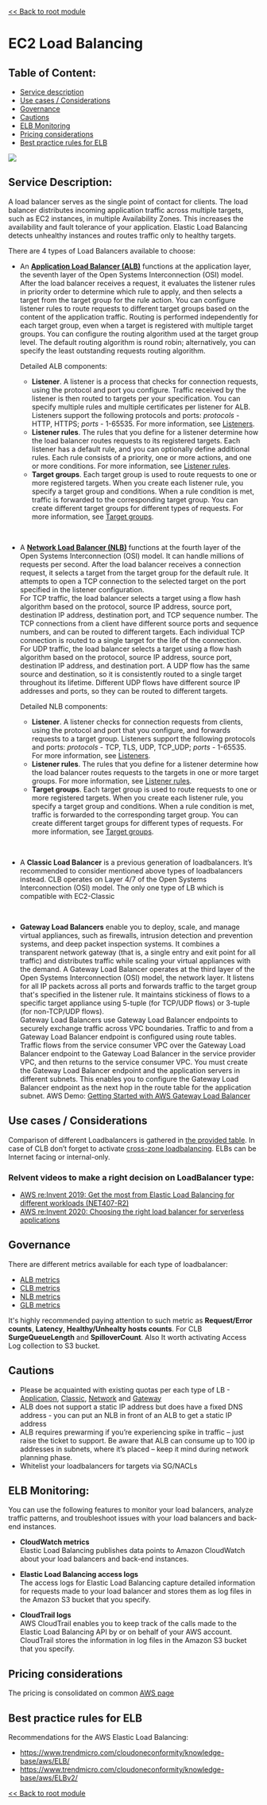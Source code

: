 [<< Back to root module](../01-Theory.md)

# EC2 Load Balancing

## Table of Content:

- [Service description](#service-description)
- [Use cases / Considerations](#use-cases--considerations)
- [Governance](#governance)
- [Cautions](#cautions)
- [ELB Monitoring](#elb-monitoring)
- [Pricing considerations](#pricing-considerations)
- [Best practice rules for ELB](#best-practice-rules-for-elb)

![](../assets/aws-autoscaling-3.png)

## Service Description:

A load balancer serves as the single point of contact for clients. The load balancer distributes incoming application traffic across multiple targets, such as EC2 instances, in multiple Availability Zones. This increases the availability and fault tolerance of your application. Elastic Load Balancing detects unhealthy instances and routes traffic only to healthy targets.

There are 4 types of Load Balancers available to choose:

- An **[Application Load Balancer (ALB)](https://docs.aws.amazon.com/elasticloadbalancing/latest/application/application-load-balancers.html)** functions at the application layer, the seventh layer of the Open Systems Interconnection (OSI) model. After the load balancer receives a request, it evaluates the listener rules in priority order to determine which rule to apply, and then selects a target from the target group for the rule action. You can configure listener rules to route requests to different target groups based on the content of the application traffic. Routing is performed independently for each target group, even when a target is registered with multiple target groups. You can configure the routing algorithm used at the target group level. The default routing algorithm is round robin; alternatively, you can specify the least outstanding requests routing algorithm.

  Detailed ALB components:

    - **Listener**. A listener is a process that checks for connection requests, using the protocol and port you configure. Traffic received by the listener is then routed to targets per your specification. You can specify multiple rules and multiple certificates per listener for ALB. Listeners support the following protocols and ports: *protocols* - HTTP, HTTPS; *ports* - 1-65535. For more information, see [Listeners](https://docs.aws.amazon.com/elasticloadbalancing/latest/application/load-balancer-listeners.html).
    - **Listener rules**. The rules that you define for a listener determine how the load balancer routes requests to its registered targets. Each listener has a default rule, and you can optionally define additional rules. Each rule consists of a priority, one or more actions, and one or more conditions. For more information, see [Listener rules](https://docs.aws.amazon.com/elasticloadbalancing/latest/application/load-balancer-listeners.html#listener-rules).
    - **Target groups**. Each target group is used to route requests to one or more registered targets. When you create each listener rule, you specify a target group and conditions. When a rule condition is met, traffic is forwarded to the corresponding target group. You can create different target groups for different types of requests. For more information, see [Target groups](https://docs.aws.amazon.com/elasticloadbalancing/latest/application/load-balancer-target-groups.html).

<br>

- A **[Network Load Balancer (NLB)](https://docs.aws.amazon.com/elasticloadbalancing/latest/network/network-load-balancers.html)** functions at the fourth layer of the Open Systems Interconnection (OSI) model. It can handle millions of requests per second. After the load balancer receives a connection request, it selects a target from the target group for the default rule. It attempts to open a TCP connection to the selected target on the port specified in the listener configuration.  
  For TCP traffic, the load balancer selects a target using a flow hash algorithm based on the protocol, source IP address, source port, destination IP address, destination port, and TCP sequence number. The TCP connections from a client have different source ports and sequence numbers, and can be routed to different targets. Each individual TCP connection is routed to a single target for the life of the connection.  
  For UDP traffic, the load balancer selects a target using a flow hash algorithm based on the protocol, source IP address, source port, destination IP address, and destination port. A UDP flow has the same source and destination, so it is consistently routed to a single target throughout its lifetime. Different UDP flows have different source IP addresses and ports, so they can be routed to different targets.

  Detailed NLB components:

    - **Listener**. A listener checks for connection requests from clients, using the protocol and port that you configure, and forwards requests to a target group. Listeners support the following protocols and ports: *protocols* - TCP, TLS, UDP, TCP_UDP; *ports* - 1-65535. For more information, see [Listeners](https://docs.aws.amazon.com/elasticloadbalancing/latest/network/load-balancer-listeners.html).
    - **Listener rules**. The rules that you define for a listener determine how the load balancer routes requests to the targets in one or more target groups. For more information, see [Listener rules](https://docs.aws.amazon.com/elasticloadbalancing/latest/network/load-balancer-listeners.html#listener-rules).
    - **Target groups**. Each target group is used to route requests to one or more registered targets. When you create each listener rule, you specify a target group and conditions. When a rule condition is met, traffic is forwarded to the corresponding target group. You can create different target groups for different types of requests. For more information, see [Target groups](https://docs.aws.amazon.com/elasticloadbalancing/latest/network/load-balancer-target-groups.html).

<br>

- A **Classic Load Balancer** is a previous generation of loadbalancers. It’s recommended to consider mentioned above types of loadbalancers instead. CLB operates on Layer 4/7 of the Open Systems Interconnection (OSI) model. The only one type of LB which is compatible with EC2-Classic

<br>

- **Gateway Load Balancers** enable you to deploy, scale, and manage virtual appliances, such as firewalls, intrusion detection and prevention systems, and deep packet inspection systems. It combines a transparent network gateway (that is, a single entry and exit point for all traffic) and distributes traffic while scaling your virtual appliances with the demand.
  A Gateway Load Balancer operates at the third layer of the Open Systems Interconnection (OSI) model, the network layer. It listens for all IP packets across all ports and forwards traffic to the target group that's specified in the listener rule. It maintains stickiness of flows to a specific target appliance using 5-tuple (for TCP/UDP flows) or 3-tuple (for non-TCP/UDP flows).  
  Gateway Load Balancers use Gateway Load Balancer endpoints to securely exchange traffic across VPC boundaries. Traffic to and from a Gateway Load Balancer endpoint is configured using route tables. Traffic flows from the service consumer VPC over the Gateway Load Balancer endpoint to the Gateway Load Balancer in the service provider VPC, and then returns to the service consumer VPC. You must create the Gateway Load Balancer endpoint and the application servers in different subnets. This enables you to configure the Gateway Load Balancer endpoint as the next hop in the route table for the application subnet.
  AWS Demo: [Getting Started with AWS Gateway Load Balancer](https://youtu.be/f4DduW2M5WI)


## Use cases / Considerations
Comparison of different Loadbalancers is gathered in [the provided table](https://aws.amazon.com/elasticloadbalancing/features/#Product_comparisons).
In case of CLB don’t forget to activate [cross-zone loadbalancing](https://docs.aws.amazon.com/elasticloadbalancing/latest/classic/enable-disable-crosszone-lb.html).
ELBs can be Internet facing or internal-only.


### ReIvent videos to make a right decision on LoadBalancer type:
- [AWS re:Invent 2019: Get the most from Elastic Load Balancing for different workloads (NET407-R2)](https://youtu.be/HKh54BkaOK0)
- [AWS re:Invent 2020: Choosing the right load balancer for serverless applications](https://youtu.be/mjabA8aQjks)

## Governance

There are different metrics available for each type of loadbalancer:
- [ALB metrics](https://docs.aws.amazon.com/elasticloadbalancing/latest/application/load-balancer-cloudwatch-metrics.html)
- [CLB metrics](https://docs.aws.amazon.com/elasticloadbalancing/latest/classic/elb-cloudwatch-metrics.html)
- [NLB metrics](https://docs.aws.amazon.com/elasticloadbalancing/latest/network/load-balancer-cloudwatch-metrics.html)
- [GLB metrics](https://docs.aws.amazon.com/elasticloadbalancing/latest/gateway/cloudwatch-metrics.html)

It's highly recommended paying attention to such metric as **Request/Error counts**, **Latency**, **Healthy/Unhealty hosts counts**. For CLB **SurgeQueueLength** and **SpilloverCount**.
Also It worth activating Access Log collection to S3 bucket.

## Cautions

- Please be acquainted with existing quotas per each type of LB - [Application](https://docs.aws.amazon.com/elasticloadbalancing/latest/application/load-balancer-limits.html), [Classic](https://docs.aws.amazon.com/elasticloadbalancing/latest/classic/elb-limits.html), [Network](https://docs.aws.amazon.com/elasticloadbalancing/latest/network/load-balancer-limits.html) and [Gateway](https://docs.aws.amazon.com/elasticloadbalancing/latest/gateway/quotas-limits.html)
- ALB does not support a static IP address but does have a fixed DNS address - you can put an NLB in front of an ALB to get a static IP address
- ALB requires prewarming if you’re experiencing spike in traffic – just raise the ticket to support. Be aware that ALB can consume up to 100 ip addresses in subnets, where it’s placed – keep it mind during network planning phase.
- Whitelist your loadbalancers for targets via SG/NACLs


## ELB Monitoring:

You can use the following features to monitor your load balancers, analyze traffic patterns, and troubleshoot issues with your load balancers and back-end instances.

- **CloudWatch metrics**  
  Elastic Load Balancing publishes data points to Amazon CloudWatch about your load balancers and back-end instances.

- **Elastic Load Balancing access logs**  
  The access logs for Elastic Load Balancing capture detailed information for requests made to your load balancer and stores them as log files in the Amazon S3 bucket that you specify.

- **CloudTrail logs**  
  AWS CloudTrail enables you to keep track of the calls made to the Elastic Load Balancing API by or on behalf of your AWS account. CloudTrail stores the information in log files in the Amazon S3 bucket that you specify.

## Pricing considerations
The pricing is consolidated on common [AWS page](https://aws.amazon.com/elasticloadbalancing/pricing/)

## Best practice rules for ELB

Recommendations for the AWS Elastic Load Balancing:
- https://www.trendmicro.com/cloudoneconformity/knowledge-base/aws/ELB/
- https://www.trendmicro.com/cloudoneconformity/knowledge-base/aws/ELBv2/

[<< Back to root module](../01-Theory.md)
